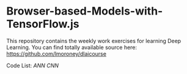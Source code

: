 # Browser-based-Models-with-TensorFlow.js
This repository contains the weekly work exercises for learning Deep Learning.
You can find totally available source here: https://github.com/lmoroney/dlaicourse

Code List:
_ANN_
_CNN_
